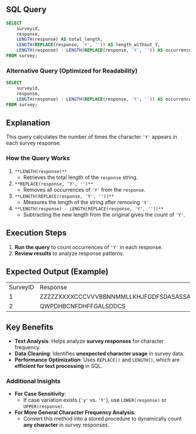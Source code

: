 ## **SQL Query**

```SQL
SELECT
    surveyid,
    response,
    LENGTH(response) AS total_length,
    LENGTH(REPLACE(response, 'Y', '')) AS length_without_Y,
    LENGTH(response) - LENGTH(REPLACE(response, 'Y', '')) AS occurrences_of_Y
FROM survey;
```

### **Alternative Query (Optimized for Readability)**

```SQL
SELECT
    surveyid,
    response,
    LENGTH(response) - LENGTH(REPLACE(response, 'Y', '')) AS occurrences_of_Y
FROM survey;
```

## **Explanation**

This query calculates the number of times the character `'Y'` appears in each survey response.

### **How the Query Works**

1. `**LENGTH(response)**`
    - Retrieves the total length of the `response` string.
2. `**REPLACE(response, 'Y', '')**`
    - Removes all occurrences of `'Y'` from the `response`.
3. `**LENGTH(REPLACE(response, 'Y', ''))**`
    - Measures the length of the string after removing `'Y'`.
4. `**LENGTH(response) - LENGTH(REPLACE(response, 'Y', ''))**`
    - Subtracting the new length from the original gives the count of `'Y'`.

## **Execution Steps**

1. **Run the query** to count occurrences of `'Y'` in each response.
2. **Review results** to analyze response patterns.

## **Expected Output (Example)**

|   |   |   |
|---|---|---|
|SurveyID|Response|Occurrences_of_Y|
|1|ZZZZZXXXXCCCVVVBBNNMMLLKHJFGDFSDASASSAAQWEWERETRTYRYIYYIOIPUT|4|
|2|QWPDHBCNFDHFFGALSDDCS|0|

## **Key Benefits**

- **Text Analysis**: Helps analyze **survey responses** for character frequency.
- **Data Cleaning**: Identifies **unexpected character usage** in survey data.
- **Performance Optimization**: Uses `REPLACE()` and `LENGTH()`, which are **efficient for text processing** in SQL.

### **Additional Insights**

- **For Case Sensitivity**:
    - If case variation exists (`'y'` vs. `'Y'`), use `LOWER(response)` or `UPPER(response)`.
- **For More General Character Frequency Analysis**:
    - Convert this method into a stored procedure to dynamically count **any character** in survey responses.
